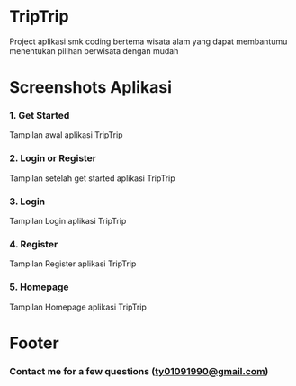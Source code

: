 # TripTrip
Project aplikasi smk coding bertema wisata alam yang dapat membantumu menentukan pilihan berwisata dengan mudah

# Screenshots Aplikasi
### 1. Get Started

Tampilan awal aplikasi TripTrip
<img scr="picture/getstarted.png">

### 2. Login or Register

Tampilan setelah get started aplikasi TripTrip
<img scr="picture/aftergetstarted.png">

### 3. Login

Tampilan Login aplikasi TripTrip
<img scr="picture/login.png">

### 4. Register

Tampilan Register aplikasi TripTrip
<img scr="picture/register.png">

### 5. Homepage

Tampilan Homepage aplikasi TripTrip
<img scr="picture/homepage.png">

# Footer
### Contact me for a few questions (**ty01091990@gmail.com**)

